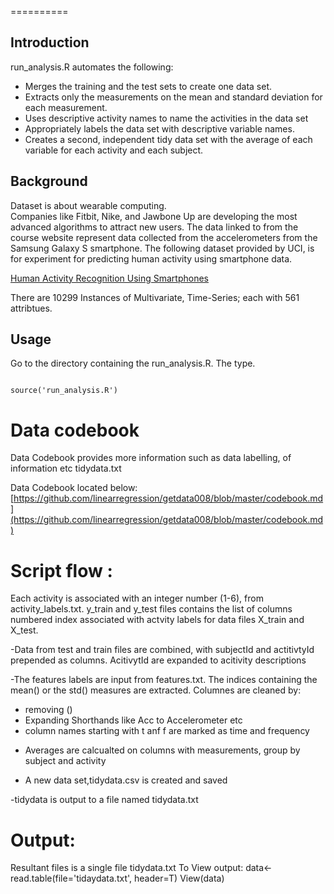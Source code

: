 ==========
## Introduction


run_analysis.R automates the following:
* Merges the training and the test sets to create one data set.
* Extracts only the measurements on the mean and standard deviation for each measurement. 
* Uses descriptive activity names to name the activities in the data set
* Appropriately labels the data set with descriptive variable names. 
* Creates a second, independent tidy data set with the average of each variable for each activity and each subject.

## Background
Dataset is about wearable computing.  
Companies like Fitbit, Nike, and Jawbone Up are developing the most advanced algorithms to attract new users. The data linked to from the course website represent data collected from the accelerometers from the Samsung Galaxy S smartphone. The following dataset provided by UCI, is for experiment for predicting human activity using smartphone data.

[Human Activity Recognition Using Smartphones](http://archive.ics.uci.edu/ml/datasets/Human+Activity+Recognition+Using+Smartphones)

There are 10299 Instances of Multivariate, Time-Series; each with 561 attribtues.


## Usage
Go to the directory containing the run_analysis.R. The type.

```{r download, echo=TRUE}

source('run_analysis.R')

```
# Data codebook

Data Codebook provides more information such as data labelling, of information etc tidydata.txt

Data Codebook located below:
[https://github.com/linearregression/getdata008/blob/master/codebook.md](https://github.com/linearregression/getdata008/blob/master/codebook.md)

# Script flow :
Each activity is associated with an integer number (1-6), from activity_labels.txt. y_train and y_test files contains the list of columns 
numbered index associated with actvity labels for data files X_train and X_test.

-Data from test and train files are combined, with subjectId and actitivtyId prepended as columns.
 AcitivytId are expanded to acitivity descriptions

-The features labels are input from features.txt. The indices containing the mean() or the std() measures are extracted.
 Columnes are cleaned by:
  * removing ()
  * Expanding Shorthands like Acc to Accelerometer etc
  * column names starting with t anf f are marked as time and frequency

- Averages are calcualted on columns with measurements, group by subject and activity

- A new data set,tidydata.csv is created and saved

-tidydata is output to a file named tidydata.txt

# Output:
Resultant files is a single file tidydata.txt 
To View output:
data<-read.table(file='tidaydata.txt', header=T)
View(data)

